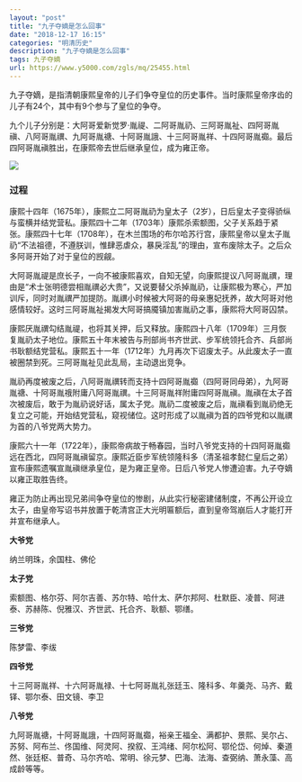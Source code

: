 ```yaml
---
layout: "post"
title: "九子夺嫡是怎么回事"
date: "2018-12-17 16:15"
categories: "明清历史"
description: "九子夺嫡是怎么回事"
tags: 九子夺嫡
url: https://www.y5000.com/zgls/mq/25455.html
---
```






九子夺嫡，是指清朝康熙皇帝的儿子们争夺皇位的历史事件。当时康熙皇帝序齿的儿子有24个，其中有9个参与了皇位的争夺。

九个儿子分别是：大阿哥爱新觉罗·胤禔、二阿哥胤礽、三阿哥胤祉、四阿哥胤禛、八阿哥胤禩、九阿哥胤禟、十阿哥胤誐、十三阿哥胤祥、十四阿哥胤禵。最后四阿哥胤禛胜出，在康熙帝去世后继承皇位，成为雍正帝。

![](https://img.y5000.com/uploads/allimg/170912/8-1F912135AHY.png)

###  过程

康熙十四年（1675年），康熙立二阿哥胤礽为皇太子（2岁），日后皇太子变得骄纵与蛮横并结党营私。康熙四十二年（1703年）康熙杀索额图，父子关系趋于紧张。康熙四十七年（1708年），在木兰围场的布尔哈苏行宫，康熙皇帝以皇太子胤礽“不法祖德，不遵朕训，惟肆恶虐众，暴戾淫乱”的理由，宣布废除太子。之后众多阿哥开始了对于皇位的觊觎。

大阿哥胤禔是庶长子，一向不被康熙喜欢，自知无望，向康熙提议八阿哥胤禩，理由是“术士张明德尝相胤禩必大贵”，又说要替父杀掉胤礽，让康熙极为寒心，严加训斥，同时对胤禩严加提防。胤禩小时候被大阿哥的母亲惠妃抚养，故大阿哥对他感情较好。这时三阿哥胤祉揭发大阿哥搞魇镇加害胤礽之事，康熙将大阿哥囚禁。

康熙厌胤禩勾结胤禔，也将其关押，后又释放。康熙四十八年（1709年）三月恢复胤礽太子地位。康熙五十年末被告与刑部尚书齐世武、步军统领托合齐、兵部尚书耿额结党营私。康熙五十一年（1712年）九月再次下诏废太子。从此废太子一直被圈禁到死。三阿哥胤祉见此乱局，主动退出竞争。

胤礽再度被废之后，八阿哥胤禩转而支持十四阿哥胤禵（四阿哥同母弟），九阿哥胤禟、十阿哥胤䄉附庸八阿哥胤禩。十三阿哥胤祥附庸四阿哥胤禛。胤禛在太子首次被废后，敢于为胤礽说好话，属太子党。胤礽二度被废之后，胤禛看到胤礽绝无复立之可能，开始结党营私，窥视储位。这时形成了以胤禛为首的四爷党和以胤禩为首的八爷党两大势力。

康熙六十一年（1722年），康熙帝病故于畅春园，当时八爷党支持的十四阿哥胤禵远在西北，四阿哥胤禛留京。康熙近臣步军统领隆科多（清圣祖孝懿仁皇后之弟）宣布康熙遗嘱宣胤禛继承皇位，是为雍正皇帝。日后八爷党人惨遭迫害。九子夺嫡以雍正取胜告终。

雍正为防止再出现兄弟间争夺皇位的惨剧，从此实行秘密建储制度，不再公开设立太子，由皇帝写诏书并放置于乾清宫正大光明匾额后，直到皇帝驾崩后人才能打开并宣布继承人。

**大爷党**

纳兰明珠，余国柱、佛伦

**太子党**

索额图、格尔芬、阿尔吉善、苏尔特、哈什太、萨尔邦阿、杜默臣、凌普、阿进泰、苏赫陈、倪雅汉、齐世武、托合齐、耿额、鄂缮。

**三爷党**

陈梦雷、李绂

**四爷党**

十三阿哥胤祥、十六阿哥胤禄、十七阿哥胤礼张廷玉、隆科多、年羹尧、马齐、戴铎、鄂尔泰、田文镜、李卫

**八爷党**

九阿哥胤禟，十阿哥胤誐，十四阿哥胤禵，裕亲王福全、满都护、景熙、吴尔占、苏努、阿布兰、佟国维、阿灵阿、揆叙、王鸿绪、阿尔松阿、鄂伦岱、何焯、秦道然、张廷枢、普奇、马尔齐哈、常明、徐元梦、巴海、法海、查弼纳、萧永藻、高成龄等等。
